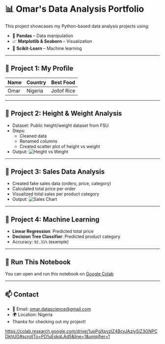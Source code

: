 
 # 📊 Omar's Data Analysis Portfolio

This project showcases my Python-based data analysis projects using:

- 🐼 **Pandas** – Data manipulation
- 📈 **Matplotlib & Seaborn** – Visualization
- 🤖 **Scikit-Learn** – Machine learning

---

## 🔹 Project 1: My Profile

| Name | Country  | Best Food    |
|------|----------|--------------|
| Omar | Nigeria  | Jollof Rice  |

---

## 🔹 Project 2: Height & Weight Analysis

- Dataset: Public height/weight dataset from FSU
- Steps:
  - Cleaned data
  - Renamed columns
  - Created scatter plot of height vs weight  
- Output: ![Height vs Weight](height_vs_weight.png)

---

## 🔹 Project 3: Sales Data Analysis

- Created fake sales data (orders, price, category)
- Calculated total price per order
- Visualized total sales per product category  
- Output: ![Sales Chart](total_sales_chart.png)

---

## 🔹 Project 4: Machine Learning

- **Linear Regression**: Predicted total price
- **Decision Tree Classifier**: Predicted product category
- Accuracy: `92.31%` (example)

---

## 🚀 Run This Notebook

You can open and run this notebook on [Google Colab](https://colab.research.google.com/drive/1upPgXpvzlZ4BcyJAziySiZ3GNPCDkhUG)

---

## 📫 Contact

- 📧 Email: omar.datascience@gmail.com 
- 🌍 Location: Nigeria
- Thanks for checking out my project!

https://colab.research.google.com/drive/1upPgXpvzlZ4BcyJAziySiZ3GNPCDkhUG#scrollTo=PD1uEskqLAd5&line=1&uniqifier=1
